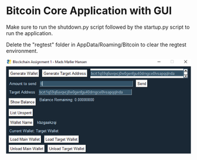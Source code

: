 # Bitcoin Core Application with GUI

Make sure to run the shutdown.py script followed by the startup.py script to run the application. 

Delete the "regtest" folder in AppData/Roaming/Bitcoin to clear the regtest environment.


![](screenshot.png)
